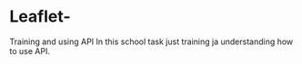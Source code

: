 # Leaflet-
Training and using API
In this school task just training ja understanding how to use API.
